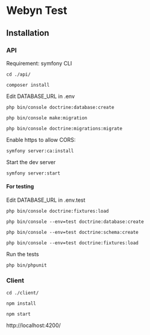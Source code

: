 
# Webyn Test

  ## Installation

### API

Requirement: symfony CLI

    cd ./api/

    composer install
    
Edit DATABASE_URL in .env

    php bin/console doctrine:database:create

    php bin/console make:migration

    php bin/console doctrine:migrations:migrate

Enable https to allow CORS:

    symfony server:ca:install

Start the dev server

    symfony server:start

#### For testing

Edit DATABASE_URL in .env.test

    php bin/console doctrine:fixtures:load

    php bin/console --env=test doctrine:database:create

    php bin/console --env=test doctrine:schema:create

    php bin/console --env=test doctrine:fixtures:load
  
Run the tests

    php bin/phpunit

### Client

    cd ./client/

    npm install

    npm start

http://localhost:4200/